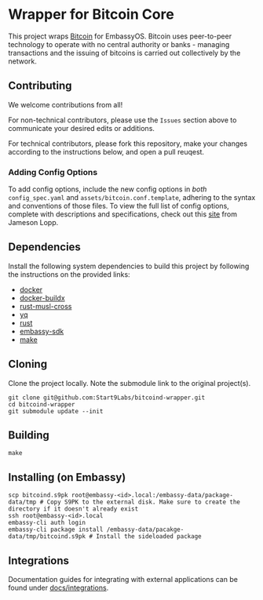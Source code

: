 # Wrapper for Bitcoin Core

This project wraps [Bitcoin](https://bitcoin.org) for EmbassyOS. Bitcoin uses peer-to-peer technology to operate with no central authority or banks - managing transactions and the issuing of bitcoins is carried out collectively by the network. 

## Contributing

We welcome contributions from all!

For non-technical contributors, please use the `Issues` section above to communicate your desired edits or additions.

For technical contributors, please fork this repository, make your changes according to the instructions below, and open a pull reuqest.

### Adding Config Options

To add config options, include the new config options in *both* `config_spec.yaml` and `assets/bitcoin.conf.template`, adhering to the syntax and conventions of those files. To view the full list of config options, complete with descriptions and specifications, check out this [site](https://jlopp.github.io/bitcoin-core-config-generator) from Jameson Lopp.

## Dependencies

Install the following system dependencies to build this project by following the instructions on the provided links:

- [docker](https://docs.docker.com/get-docker)
- [docker-buildx](https://docs.docker.com/buildx/working-with-buildx/)
- [rust-musl-cross](https://github.com/Start9Labs/rust-musl-cross)
- [yq](https://mikefarah.gitbook.io/yq)
- [rust](https://rustup.rs)
- [embassy-sdk](https://github.com/Start9Labs/embassy-os/blob/master/backend/install-sdk.sh)
- [make](https://www.gnu.org/software/make/)

## Cloning

Clone the project locally. Note the submodule link to the original project(s). 

```
git clone git@github.com:Start9Labs/bitcoind-wrapper.git
cd bitcoind-wrapper
git submodule update --init
```

## Building

```
make
```

## Installing (on Embassy)

```
scp bitcoind.s9pk root@embassy-<id>.local:/embassy-data/package-data/tmp # Copy S9PK to the external disk. Make sure to create the directory if it doesn't already exist
ssh root@embassy-<id>.local
embassy-cli auth login
embassy-cli package install /embassy-data/pacakge-data/tmp/bitcoind.s9pk # Install the sideloaded package
```
## Integrations

Documentation guides for integrating with external applications can be found under [docs/integrations](/docs/integrations).
